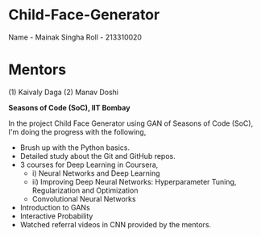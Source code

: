 # Child-Face-Generator
Name - Mainak Singha
Roll - 213310020

# Mentors 
(1) Kaivaly Daga
(2) Manav Doshi

**Seasons of Code (SoC), IIT Bombay**

In the project Child Face Generator using GAN of Seasons of Code (SoC), I'm doing the progress with the following,
- Brush up with the Python basics.
- Detailed study about the Git and GitHub repos.
- 3 courses for Deep Learning in Coursera,
  - i) Neural Networks and Deep Learning
  - ii) Improving Deep Neural Networks: Hyperparameter Tuning, Regularization and Optimization
  - Convolutional Neural Networks
- Introduction to GANs
- Interactive Probability
- Watched referral videos in CNN provided by the mentors.
